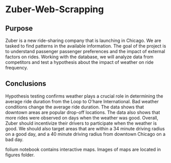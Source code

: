# Zuber-Web-Scrapping
## Purpose
Zuber is a new ride-sharing company that is launching in Chicago. We are tasked to find patterns in the available information. The goal of the project is to understand passenger passenger preferences and the impact of external factors on rides. Working with the database, we will analyze data from competitors and test a hypothesis about the impact of weather on ride frequency. 


## Conclusions
Hypothesis testing confirms weather plays a crucial role in determining the average ride duration from the Loop to O'hare International. Bad weather conditions change the average ride duration. The data shows that downtown areas are popular drop-off locations. The data also shows that more rides were observed on days when the weather was good. Overall, Zuber should incentivize their drivers to participate when the weather is good. We should also target areas that are within a 34 minute driving radius on a good day, and a 40 minute driving radius from downtown Chicago on a bad day.




folium notebook contains interactive maps. Images of maps are located in figures folder.
